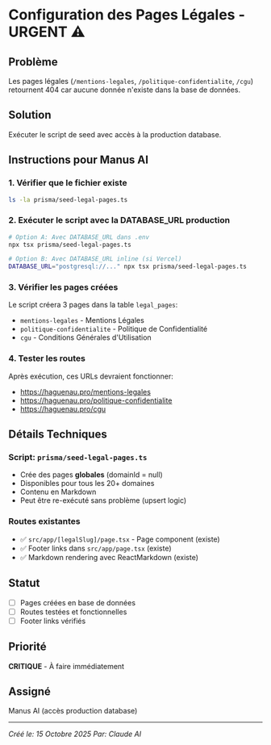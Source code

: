 # Configuration des Pages Légales - URGENT ⚠️

## Problème
Les pages légales (`/mentions-legales`, `/politique-confidentialite`, `/cgu`) retournent 404 car aucune donnée n'existe dans la base de données.

## Solution
Exécuter le script de seed avec accès à la production database.

## Instructions pour Manus AI

### 1. Vérifier que le fichier existe
```bash
ls -la prisma/seed-legal-pages.ts
```

### 2. Exécuter le script avec la DATABASE_URL production
```bash
# Option A: Avec DATABASE_URL dans .env
npx tsx prisma/seed-legal-pages.ts

# Option B: Avec DATABASE_URL inline (si Vercel)
DATABASE_URL="postgresql://..." npx tsx prisma/seed-legal-pages.ts
```

### 3. Vérifier les pages créées
Le script créera 3 pages dans la table `legal_pages`:
- `mentions-legales` - Mentions Légales
- `politique-confidentialite` - Politique de Confidentialité
- `cgu` - Conditions Générales d'Utilisation

### 4. Tester les routes
Après exécution, ces URLs devraient fonctionner:
- https://haguenau.pro/mentions-legales
- https://haguenau.pro/politique-confidentialite
- https://haguenau.pro/cgu

## Détails Techniques

### Script: `prisma/seed-legal-pages.ts`
- Crée des pages **globales** (domainId = null)
- Disponibles pour tous les 20+ domaines
- Contenu en Markdown
- Peut être re-exécuté sans problème (upsert logic)

### Routes existantes
- ✅ `src/app/[legalSlug]/page.tsx` - Page component (existe)
- ✅ Footer links dans `src/app/page.tsx` (existe)
- ✅ Markdown rendering avec ReactMarkdown (existe)

## Statut
- [ ] Pages créées en base de données
- [ ] Routes testées et fonctionnelles
- [ ] Footer links vérifiés

## Priorité
**CRITIQUE** - À faire immédiatement

## Assigné
Manus AI (accès production database)

---

*Créé le: 15 Octobre 2025*
*Par: Claude AI*

